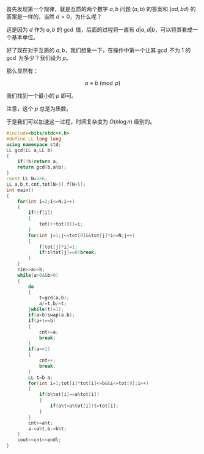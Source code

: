 首先发现第一个规律，就是互质的两个数字 $a,b$ 问题 $(a,b)$ 的答案和 $(ad,bd)$ 的答案是一样的，当然 $d>0$，为什么呢？

这是因为 $d$ 作为 $a,b$ 的 $\gcd$ 值，后面的过程将一直有 $d|a,d|b$，可以将其看成一个基本单位。

好了现在对于互质的 $a,b$，我们想象一下，在操作中第一个让其 $\gcd$ 不为 $1$ 的 $\gcd$ 为多少？我们设为 $p$。

那么显然有：

$$
a\equiv b\pmod p
$$

我们找到一个最小的 $p$ 即可。

注意，这个 $p$ 总是为质数。

于是我们可以加速这一过程，时间复杂度为 $O(n\log n)$ 级别的。

```cpp
#include<bits/stdc++.h>
#define LL long long
using namespace std;
LL gcd(LL a,LL b)
{
	if(!b)return a;
	return gcd(b,a%b);
} 
const LL N=2e6;
LL a,b,t,cnt,tot[N+5],f[N+5];
int main()
{
	for(int i=2;i<=N;i++)
	{
		if(!f[i])
		{
			tot[++tot[0]]=i;
		}
		for(int j=1;j<=tot[0]&&tot[j]*i<=N;j++)
		{
			f[tot[j]*i]=1;
			if(i%tot[j]==0)break; 
		}
	}
	cin>>a>>b;
	while(a>0&&b>0)
	{
		do
		{
			t=gcd(a,b);
			a/=t,b/=t;
		}while(t!=1);		
		if(a>b)swap(a,b);
		if(a+1==b)
		{
			cnt+=a;
			break;
		}
		if(a==1)
		{
			cnt++;
			break;
		}
		LL t=b-a;
		for(int i=1;tot[i]*tot[i]<=b&&i<=tot[0];i++)
		{			
			if(b%tot[i]==a%tot[i])
			{
				if(a%t>a%tot[i])t=tot[i];
			}
		}
		cnt+=a%t;
		a-=a%t,b-=b%t;			
	}
	cout<<cnt<<endl;
}
```